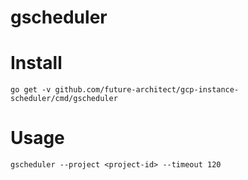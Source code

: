 # gscheduler

# Install

`go get -v github.com/future-architect/gcp-instance-scheduler/cmd/gscheduler`

# Usage

`gscheduler --project <project-id> --timeout 120`

